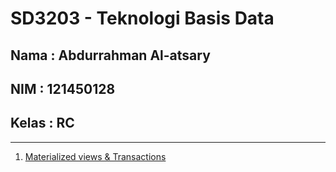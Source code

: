 # SD3203 - Teknologi Basis Data

## Nama : Abdurrahman Al-atsary

## NIM : 121450128

## Kelas : RC

---

1. [Materialized views & Transactions](/121450128_Abdurrahman%20Al-atsary/Jawaban_Tugas_1/materialized-views-transactions.md)
